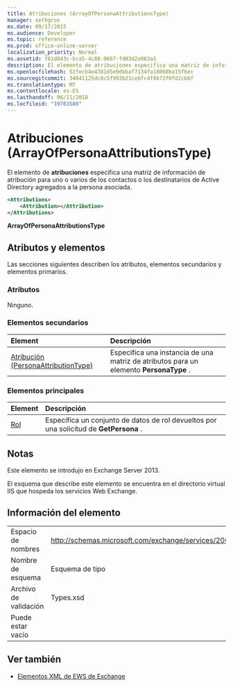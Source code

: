 ```yaml
---
title: Atribuciones (ArrayOfPersonaAttributionsType)
manager: sethgros
ms.date: 09/17/2015
ms.audience: Developer
ms.topic: reference
ms.prod: office-online-server
localization_priority: Normal
ms.assetid: f61d843c-bca5-4c88-9667-fd03d2a963a1
description: El elemento de atribuciones especifica una matriz de información de atribución para uno o varios de los contactos o los destinatarios de Active Directory agregados a la persona asociada.
ms.openlocfilehash: 52fecb4e4381d5e9dbbaf7134fa18068ba15f6ec
ms.sourcegitcommit: 34041125dc8c5f993b21cebfc4f8b72f0fd2cb6f
ms.translationtype: MT
ms.contentlocale: es-ES
ms.lasthandoff: 06/11/2018
ms.locfileid: "19763580"
---
```

# <a name="attributions-arrayofpersonaattributionstype"></a>Atribuciones (ArrayOfPersonaAttributionsType)

El elemento de **atribuciones** especifica una matriz de información de atribución para uno o varios de los contactos o los destinatarios de Active Directory agregados a la persona asociada. 
  
```XML
<Attributions>
    <Attribution></Attribution>
</Attributions>
```

 **ArrayOfPersonaAttributionsType**
## <a name="attributes-and-elements"></a>Atributos y elementos

Las secciones siguientes describen los atributos, elementos secundarios y elementos primarios.
  
### <a name="attributes"></a>Atributos

Ninguno.
  
### <a name="child-elements"></a>Elementos secundarios

|**Element**|**Descripción**|
|:-----|:-----|
|[Atribución (PersonaAttributionType)](attribution-personaattributiontype.md) <br/> |Especifica una instancia de una matriz de atributos para un elemento **PersonaType** .  <br/> |
   
### <a name="parent-elements"></a>Elementos principales

|**Element**|**Descripción**|
|:-----|:-----|
|[Rol](persona.md) <br/> |Especifica un conjunto de datos de rol devueltos por una solicitud de **GetPersona** .  <br/> |
   
## <a name="remarks"></a>Notas

Este elemento se introdujo en Exchange Server 2013.
  
El esquema que describe este elemento se encuentra en el directorio virtual IIS que hospeda los servicios Web Exchange.
  
## <a name="element-information"></a>Información del elemento

|||
|:-----|:-----|
|Espacio de nombres  <br/> |http://schemas.microsoft.com/exchange/services/2006/types  <br/> |
|Nombre de esquema  <br/> |Esquema de tipo  <br/> |
|Archivo de validación  <br/> |Types.xsd  <br/> |
|Puede estar vacío  <br/> ||
   
## <a name="see-also"></a>Ver también

- [Elementos XML de EWS de Exchange](ews-xml-elements-in-exchange.md)

